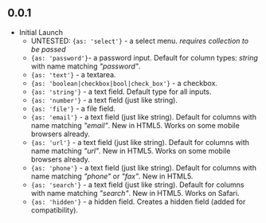 ## 0.0.1

- Initial Launch
  - UNTESTED: `{as: 'select'}` - a select menu. _requires collection to be passed_
  - `{as: 'password'}`- a password input. Default for column types: _string_ with name matching _"password"_.
  - `{as: 'text'}` - a textarea.
  - `{as: 'boolean|checkbox|bool|check_box'}` - a checkbox.
  - `{as: 'string'}` - a text field. Default type for all inputs.
  - `{as: 'number'}` - a text field (just like string).
  - `{as: 'file'}` - a file field.
  - `{as: 'email'}` - a text field (just like string). Default for columns with name matching _"email"_. New in HTML5. Works on some mobile browsers already.
  - `{as: 'url'}` - a text field (just like string). Default for columns with name matching _"url"_. New in HTML5. Works on some mobile browsers already.
  - `{as: 'phone'}` - a text field (just like string). Default for columns with name matching _"phone"_ or _"fax"_. New in HTML5.
  - `{as: 'search'}` - a text field (just like string). Default for columns with name matching _"search"_. New in HTML5. Works on Safari.
  - `{as: 'hidden'}` - a hidden field. Creates a hidden field (added for compatibility).